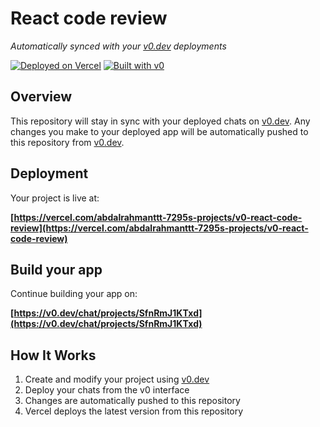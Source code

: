 # React code review

*Automatically synced with your [v0.dev](https://v0.dev) deployments*

[![Deployed on Vercel](https://img.shields.io/badge/Deployed%20on-Vercel-black?style=for-the-badge&logo=vercel)](https://vercel.com/abdalrahmanttt-7295s-projects/v0-react-code-review)
[![Built with v0](https://img.shields.io/badge/Built%20with-v0.dev-black?style=for-the-badge)](https://v0.dev/chat/projects/SfnRmJ1KTxd)

## Overview

This repository will stay in sync with your deployed chats on [v0.dev](https://v0.dev).
Any changes you make to your deployed app will be automatically pushed to this repository from [v0.dev](https://v0.dev).

## Deployment

Your project is live at:

**[https://vercel.com/abdalrahmanttt-7295s-projects/v0-react-code-review](https://vercel.com/abdalrahmanttt-7295s-projects/v0-react-code-review)**

## Build your app

Continue building your app on:

**[https://v0.dev/chat/projects/SfnRmJ1KTxd](https://v0.dev/chat/projects/SfnRmJ1KTxd)**

## How It Works

1. Create and modify your project using [v0.dev](https://v0.dev)
2. Deploy your chats from the v0 interface
3. Changes are automatically pushed to this repository
4. Vercel deploys the latest version from this repository
